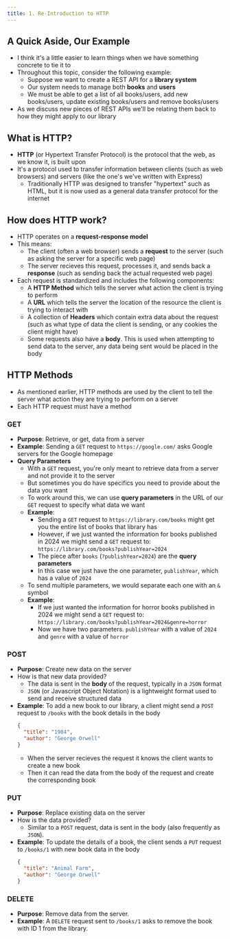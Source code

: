 ```yaml
---
title: 1. Re-Introduction to HTTP
---
```


## A Quick Aside, Our Example
- I think it's a little easier to learn things when we have something concrete to tie it to
- Throughout this topic, consider the following example:
  - Suppose we want to create a REST API for a **library system** 
  - Our system needs to manage both **books** and **users**
  - We must be able to get a list of all books/users, add new books/users, update existing books/users and remove books/users
- As we discuss new pieces of REST APIs we'll be relating them back to how they might apply to our library

## What is HTTP?
- **HTTP** (or Hypertext Transfer Protocol)  is the protocol that the web, as we know it, is built upon
- It's a protocol used to transfer information between clients (such as web browsers) and servers (like the one's we've written with Express)
  - Traditionally HTTP was designed to transfer "hypertext" such as HTML, but it is now used as a general data transfer protocol for the internet

## How does HTTP work?
- HTTP operates on a **request-response model**
- This means:
    - The client (often a web browser) sends a **request** to the server (such as asking the server for a specific web page)
    - The server recieves this request, processes it, and sends back a **response** (such as sending back the actual requested web page)
- Each request is standardized and includes the following components:
  - A **HTTP Method** which tells the server what action the client is trying to perform
  - A **URL** which tells the server the location of the resource the client is trying to interact with
  - A collection of **Headers** which contain extra data about the request (such as what type of data the client is sending, or any cookies the client might have)
  - Some requests also have a **body**. This is used when attempting to send data to the server, any data being sent would be placed in the body

## HTTP Methods
- As mentioned earlier, HTTP methods are used by the client to tell the server what action they are trying to perform on a server
- Each HTTP request must have a method

### GET
- **Purpose**: Retrieve, or get, data from a server
- **Example**: Sending a `GET` request to `https://google.com/` asks Google servers for the Google homepage
- **Query Parameters**
  - With a `GET` request, you're only meant to retrieve data from a server and not provide it to the server
  - But sometimes you do have specifics you need to provide about the data you want
  - To work around this, we can use **query parameters** in the URL of our `GET` request to specify what data we want
  - **Example**:
    - Sending a `GET` request to `https://library.com/books` might get you the entire list of books that library has
    - However, if we just wanted the information for books published in 2024 we might send a `GET` request to: `https://library.com/books?publishYear=2024`
    - The piece after `books` (`?publishYear=2024`) are the **query parameters**
    - In this case we just have the one parameter, `publishYear`, which has a value of `2024`
  - To send multiple parameters, we would separate each one with an `&` symbol
  - **Example**:
    - If we just wanted the information for horror books published in 2024 we might send a `GET` request to: `https://library.com/books?publishYear=2024&genre=horror`
    - Now we have two parameters. `publishYear` with a value of `2024` and `genre` with a value of `horror`

### POST
- **Purpose**: Create new data on the server
- How is that new data provided?
  - The data is sent in the **body** of the request, typically in a `JSON` format
  - `JSON` (or Javascript Object Notation) is a lightweight format used to send and receive structured data
- **Example**: To add a new book to our library, a client might send a `POST` request to `/books` with the book details in the body
  ```JSON
  {
    "title": "1984",
    "author": "George Orwell"
  }
  ```
  - When the server recieves the request it knows the client wants to create a new book
  - Then it can read the data from the body of the request and create the corresponding book

### PUT
- **Purpose**: Replace existing data on the server
- How is the data provided?
  - Similar to a `POST` request, data is sent in the body (also frequently as `JSON`).
- **Example**: To update the details of a book, the client sends a `PUT` request to `/books/1` with new book data in the body
  ```json
  {
    "title": "Animal Farm",
    "author": "George Orwell"
  }
  ```

### DELETE
- **Purpose**: Remove data from the server.
- **Example**: A `DELETE` request sent to  `/books/1` asks to remove the book with ID 1 from the library.